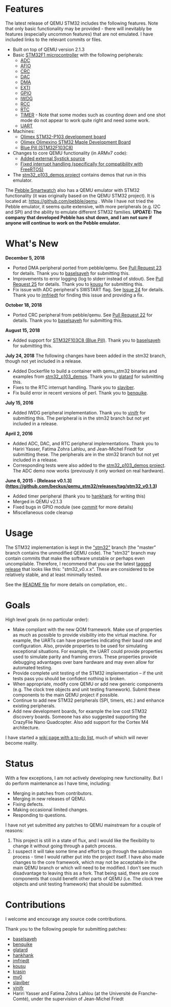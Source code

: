 # Features

The latest release of QEMU STM32 includes the following features.  Note that only basic functionality may be provided - there will inevitably be features (especially uncommon features) that are not emulated.  I have included links to the relevant commits or files.
* Built on top of QEMU version 2.1.3
* Basic [STM32F1 microcontroller](https://github.com/beckus/qemu_stm32/blob/stm32/hw/arm/stm32.c) with the following peripherals:
  * [ADC](https://github.com/beckus/qemu_stm32/blob/stm32/hw/arm/stm32_adc.c)
  * [AFIO](https://github.com/beckus/qemu_stm32/blob/stm32/hw/gpio/stm32_afio.c)
  * [CRC](https://github.com/beckus/qemu_stm32/blob/stm32/hw/arm/stm32_crc.c)
  * [DAC](https://github.com/beckus/qemu_stm32/blob/stm32/hw/arm/stm32_dac.c)
  * [DMA](https://github.com/beckus/qemu_stm32/blob/stm32/hw/arm/stm32_dma.c)
  * [EXTI](https://github.com/beckus/qemu_stm32/blob/stm32/hw/gpio/stm32_exti.c)
  * [GPIO](https://github.com/beckus/qemu_stm32/blob/stm32/hw/gpio/stm32_gpio.c)
  * [IWDG](https://github.com/beckus/qemu_stm32/blob/stm32/hw/arm/stm32_iwdg.c)
  * [RCC](https://github.com/beckus/qemu_stm32/blob/stm32/hw/arm/stm32_rcc.c)
  * [RTC](https://github.com/beckus/qemu_stm32/blob/stm32/hw/timer/stm32_rtc.c)
  * [TIMER](https://github.com/beckus/qemu_stm32/blob/stm32/hw/timer/stm32_timer.c) - 
    Note that some modes such as counting down and one shot mode do not appear to work quite right and need some work.
  * [UART](https://github.com/beckus/qemu_stm32/blob/stm32/hw/char/stm32_uart.c)
* Machines:
  * [Olimex STM32-P103 development board](https://github.com/beckus/qemu_stm32/blob/stm32/hw/arm/stm32_p103.c)
  * [Olimex Olimexino STM32 Maple Development Board](https://github.com/beckus/qemu_stm32/blob/stm32/hw/arm/stm32_maple.c)
  * [Blue Pill (STM32F103C8)](https://github.com/beckus/qemu_stm32/blob/stm32/hw/arm/stm32_f103c8.c)
* Changes to core QEMU functionality (in ARMv7 code):
  * [Added external Systick source](https://github.com/beckus/qemu_stm32/commit/3ff4c22bb0d5f73e7bdbb825a38027d12420fe4e)
  * [Fixed interrupt handling (specifically for compatibility with FreeRTOS)](https://github.com/beckus/qemu_stm32/commit/88a7608eba13ac882259341ca043c492f7be181c)
* The [stm32_p103_demos project](https://github.com/beckus/stm32_p103_demos) contains demos that run in this emulator.

The [Pebble Smartwatch](https://www.pebble.com/) also has a QEMU emulator with STM32 functionality (it was originally based on the QEMU STM32 project).  It is located at: https://github.com/pebble/qemu .  While I have not tried the Pebble emulator, it seems quite extensive, with more peripherals (e.g. I2C and SPI) and the ability to emulate different STM32 families. **UPDATE: The company that developed Pebble has shut down, and I am not sure if anyone will continue to work on the Pebble emulator.**


# What's New

**December 5, 2018**
- Ported DMA peripheral ported from pebble/qemu. See [Pull Request 23](https://github.com/beckus/qemu_stm32/pull/23) for details. Thank you to [baselsayeh](https://github.com/baselsayeh) for submitting this.
- Improvements to error logging (log to stderr instead of stdout). See [Pull Request 25](https://github.com/beckus/qemu_stm32/pull/25) for details. Thank you to [kousu](https://github.com/kousu) for submitting this.
- Fix issue with ADC peripheral's SWSTART flag. See [Issue 24](https://github.com/beckus/qemu_stm32/issues/24) for details. Thank you to [jmfriedt](https://github.com/jmfriedt) for finding this issue and providing a fix.

**October 18, 2018**
- Ported CRC peripheral from pebble/qemu. See [Pull Request 22](https://github.com/beckus/qemu_stm32/pull/22) for details. Thank you to [baselsayeh](https://github.com/baselsayeh) for submitting this.

**August 15, 2018**
- Added support for [STM32F103C8 (Blue Pill)](https://wiki.stm32duino.com/index.php?title=Blue_Pill).  Thank you to [baselsayeh](https://github.com/baselsayeh) for submitting this.

**July 24, 2018**
The following changes have been added in the stm32 branch, though not yet included in a release.
- Added Dockerfile to build a container with qemu_stm32 binaries and examples from [stm32_p103_demos](https://github.com/beckus/stm32_p103_demos).  Thank you to [glatard](https://github.com/glatard) for submitting this.
- Fixes to the RTC interrupt handling.  Thank you to [slaviber](https://github.com/slaviber).
- Fix build error in recent versions of perl.  Thank you to [benquike](https://github.com/benquike).

**July 15, 2016**
- Added IWDG peripheral implementation.  Thank you to [vinifr](https://github.com/vinifr) for submitting this.  The peripheral is in the stm32 branch but not yet included in a release.

**April 2, 2016**
- Added ADC, DAC, and RTC peripheral implementations.  Thank you to Hariri Yasser, Fatima Zohra Lahlou, and Jean-Michel Friedt for submitting these.  The peripherals are in the stm32 branch but not yet included in a release.
- Corresponding tests were also added to the [stm32_p103_demos project](https://github.com/beckus/stm32_p103_demos).  The ADC demo now works (previously it only worked on real hardware).

**June 6, 2015 - [Release v0.1.3] (https://github.com/beckus/qemu_stm32/releases/tag/stm32_v0.1.3)**
- Added timer peripheral (thank you to [hankhank](https://github.com/hankhank) for writing this)
- Merged in QEMU v2.1.3
- Fixed bugs in GPIO module (see [commit](https://github.com/beckus/qemu_stm32/commit/3e846fc6272ea226cd3fa5bd255a71e30be0e9b5) for more details)
- Miscellaneous code cleanup

# Usage
The STM32 implementation is kept in the ["stm32"](https://github.com/beckus/qemu_stm32/tree/stm32) branch (the "master" branch contains the unmodified QEMU code).
The "stm32" branch may contain commits that make the software unstable or perhaps even uncompilable.
Therefore, I recommend that you use the latest [tagged release](https://github.com/beckus/qemu_stm32/releases) that looks like this: "stm32_v0.x.x".
These are considered to be relatively stable, and at least minimally tested.

See the [README file](https://github.com/beckus/qemu_stm32/blob/stm32/README) for more details on compilation, etc..

# Goals
High level goals (in no particular order):
* Make compliant with the new QOM framework.  Make use of properties as much as possible to provide visibility into the virtual machine.  For example, the UARTs can have properties indicating their baud rate and configuration.  Also, provide properties to be used for simulating exceptional situations.  For example, the UART could provide properties used to simulate parity and framing errors.  These properties provide debugging advantages over bare hardware and may even allow for automated testing.
* Provide complete unit testing of the STM32 implementation – if the unit tests pass you should be confident nothing is broken.
* When appropriate, modify core QEMU or add new generic components (e.g. The clock tree objects and unit testing framework).  Submit these components to the main QEMU project if possible.
* Continue to add new STM32 peripherals (SPI, timers, etc.) and enhance existing peripherals.
* Add new development boards, for example the low cost STM32 discovery boards.  Someone has also suggested supporting the CrazyFlie Nano Quadcopter.  Also add support for the Cortex M4 architecture.

I have started a [wiki page with a to-do list](https://github.com/beckus/qemu_stm32/wiki/To-Do), much of which will never become reality.

# Status
With a few exceptions, I am not actively developing new functionality.  But I do perform maintenance as I have time, including:
* Merging in patches from contributors.
* Merging in new releases of QEMU.
* Fixing defects.
* Making occasional limited changes.
* Responding to questions.

I have not yet submitted any patches to QEMU mainstream for a couple of reasons:

1. This project is still in a state of flux, and I would like the flexibility to change it without going through a patch process.
2. I suspect it will take some time and effort to go through the submission process - time I would rather put into the project itself.  I have also made changes to the core framework, which may not be acceptable in the main QEMU branch or which will need to be modified.  I don't see much disadvantage to leaving this as a fork.  That being said, there are core components that could benefit other parts of QEMU (i.e. The clock tree objects and unit testing framework) that should be submitted.

# Contributions
I welcome and encourage any source code contributions.

Thank you to the following people for submitting patches:
* [baselsayeh](https://github.com/baselsayeh)
* [benquike](https://github.com/benquike)
* [glatard](https://github.com/glatard)
* [hankhank](https://github.com/hankhank)
* [jmfriedt](https://github.com/jmfriedt)
* [kousu](https://github.com/kousu)
* [krasin](https://github.com/krasin)
* [mv0](https://github.com/mv0)
* [slaviber](https://github.com/slaviber)
* [vinifr](https://github.com/vinifr)
* Hariri Yasser and Fatima Zohra Lahlou (at the Université de Franche-Comté), under the supervision of Jean-Michel Friedt 
